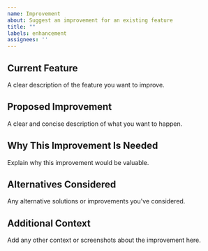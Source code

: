```yaml
---
name: Improvement
about: Suggest an improvement for an existing feature
title: ""
labels: enhancement
assignees: ''
---
```


## Current Feature
A clear description of the feature you want to improve.

## Proposed Improvement
A clear and concise description of what you want to happen.

## Why This Improvement Is Needed
Explain why this improvement would be valuable.

## Alternatives Considered
Any alternative solutions or improvements you've considered.

## Additional Context
Add any other context or screenshots about the improvement here.

